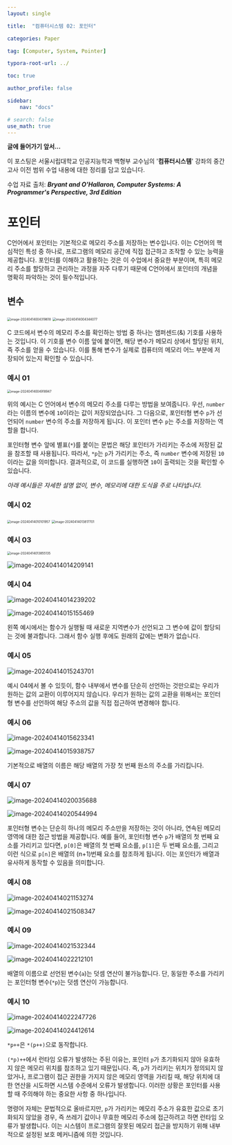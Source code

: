 ```yaml
---
layout: single

title:  "컴퓨터시스템 02: 포인터"

categories: Paper

tag: [Computer, System, Pointer]

typora-root-url: ../

toc: true

author_profile: false

sidebar:
    nav: "docs"

# search: false
use_math: true
---
```




**글에 들어가기 앞서...**

이 포스팅은 서울시립대학교 인공지능학과 백형부 교수님의 '**컴퓨터시스템**' 강좌의 중간고사 이전 범위 수업 내용에 대한 정리를 담고 있습니다.



수업 자료 출처: ***Bryant and O'Hallaron, Computer Systems: A Programmer's Perspective, 3rd Edition***







# 포인터

C언어에서 포인터는 기본적으로 메모리 주소를 저장하는 변수입니다. 이는 C언어의 핵심적인 특성 중 하나로, 프로그램의 메모리 공간에 직접 접근하고 조작할 수 있는 능력을 제공합니다. 포인터를 이해하고 활용하는 것은 이 수업에서 중요한 부분이며, 특히 메모리 주소를 할당하고 관리하는 과정을 자주 다루기 때문에 C언어에서 포인터의 개념을 명확히 파악하는 것이 필수적입니다.





## 변수

<img src="/images/2024-04-13-Computer_System_02/image-20240414004319618.png" alt="image-20240414004319618" style="zoom:50%;" />

<img src="/images/2024-04-13-Computer_System_02/image-20240414004344077.png" alt="image-20240414004344077" style="zoom:50%;" />

C 코드에서 변수의 메모리 주소를 확인하는 방법 중 하나는 앰퍼센드(&) 기호를 사용하는 것입니다. 이 기호를 변수 이름 앞에 붙이면, 해당 변수가 메모리 상에서 할당된 위치, 즉 주소를 얻을 수 있습니다. 이를 통해 변수가 실제로 컴퓨터의 메모리 어느 부분에 저장되어 있는지 확인할 수 있습니다.



### 예시 01

<img src="/images/2024-04-13-Computer_System_02/image-20240414004918947.png" alt="image-20240414004918947" style="zoom:50%;" />

위의 예시는 C 언어에서 변수의 메모리 주소를 다루는 방법을 보여줍니다. 우선, `number`라는 이름의 변수에 `10`이라는 값이 저장되었습니다. 그 다음으로, 포인터형 변수 `p`가 선언되어 `number` 변수의 주소를 저장하게 됩니다. 이 포인터 변수 `p`는 주소를 저장하는 역할을 합니다.

포인터형 변수 앞에 별표(`*`)를 붙이는 문법은 해당 포인터가 가리키는 주소에 저장된 값을 참조할 때 사용됩니다. 따라서, `*p`는 `p`가 가리키는 주소, 즉 `number` 변수에 저장된 `10`이라는 값을 의미합니다. 결과적으로, 이 코드를 실행하면 `10`이 출력되는 것을 확인할 수 있습니다.



*아래 예시들은 자세한 설명 없이, 변수, 메모리에 대한 도식을 주로 나타냅니다.* 

### 예시 02

<img src="/images/2024-04-13-Computer_System_02/image-20240414010101957.png" alt="image-20240414010101957" style="zoom:50%;" />

<img src="/images/2024-04-13-Computer_System_02/image-20240414013817701.png" alt="image-20240414013817701" style="zoom:50%;" />



### 예시 03

<img src="/images/2024-04-13-Computer_System_02/image-20240414013855135.png" alt="image-20240414013855135" style="zoom:50%;" />

![image-20240414014209141](/images/2024-04-13-Computer_System_02/image-20240414014209141.png)



### 예시 04

![image-20240414014239202](/images/2024-04-13-Computer_System_02/image-20240414014239202.png)

![image-20240414015155469](/images/2024-04-13-Computer_System_02/image-20240414015155469.png)

왼쪽 예시에서는 함수가 실행될 때 새로운 지역변수가 선언되고 그 변수에 값이 할당되는 것에 불과합니다. 그래서 함수 실행 후에도 원래의 값에는 변화가 없습니다.



### 예시 05

![image-20240414015243701](/images/2024-04-13-Computer_System_02/image-20240414015243701.png)

예시 04에서 볼 수 있듯이, 함수 내부에서 변수를 단순히 선언하는 것만으로는 우리가 원하는 값의 교환이 이루어지지 않습니다. 우리가 원하는 값의 교환을 위해서는 포인터형 변수를 선언하여 해당 주소의 값을 직접 접근하여 변경해야 합니다.



### 예시 06

![image-20240414015623341](/images/2024-04-13-Computer_System_02/image-20240414015623341.png)

![image-20240414015938757](/images/2024-04-13-Computer_System_02/image-20240414015938757.png)

기본적으로 배열의 이름은 해당 배열의 가장 첫 번째 원소의 주소를 가리킵니다.



### 예시 07

![image-20240414020035688](/images/2024-04-13-Computer_System_02/image-20240414020035688.png)

![image-20240414020544994](/images/2024-04-13-Computer_System_02/image-20240414020544994.png)

포인터형 변수는 단순히 하나의 메모리 주소만을 저장하는 것이 아니라, 연속된 메모리 영역에 대한 접근 방법을 제공합니다. 예를 들어, 포인터형 변수 `p`가 배열의 첫 번째 요소를 가리키고 있다면, `p[0]`은 배열의 첫 번째 요소를, `p[1]`은 두 번째 요소를, 그리고 이런 식으로 `p[n]`은 배열의 (n+1)번째 요소를 참조하게 됩니다. 이는 포인터가 배열과 유사하게 동작할 수 있음을 의미합니다.



### 예시 08

![image-20240414021153274](/images/2024-04-13-Computer_System_02/image-20240414021153274.png)

![image-20240414021508347](/images/2024-04-13-Computer_System_02/image-20240414021508347.png)



### 예시 09

![image-20240414021532344](/images/2024-04-13-Computer_System_02/image-20240414021532344.png)

![image-20240414022212101](/images/2024-04-13-Computer_System_02/image-20240414022212101.png)

배열의 이름으로 선언된 변수(`a`)는 덧셈 연산이 불가능합니다. 단, 동일한 주소를 가리키는 포인터형 변수(`*p`)는 덧셈 연산이 가능합니다.



### 예시 10

![image-20240414022247726](/images/2024-04-13-Computer_System_02/image-20240414022247726.png)

![image-20240414024412614](/images/2024-04-13-Computer_System_02/image-20240414024412614.png)

`*p++`은 `*(p++)`으로 동작합니다.

`(*p)++`에서 런타임 오류가 발생하는 주된 이유는, 포인터 `p`가 초기화되지 않아 유효하지 않은 메모리 위치를 참조하고 있기 때문입니다. 즉, `p`가 가리키는 위치가 정의되지 않았거나, 프로그램이 접근 권한을 가지지 않은 메모리 영역을 가리킬 때, 해당 위치에 대한 연산을 시도하면 시스템 수준에서 오류가 발생합니다. 이러한 상황은 포인터를 사용할 때 주의해야 하는 중요한 사항 중 하나입니다.

명령어 자체는 문법적으로 올바르지만, `p`가 가리키는 메모리 주소가 유효한 값으로 초기화되지 않았을 경우, 즉 쓰레기 값이나 무효한 메모리 주소에 접근하려고 하면 런타임 오류가 발생합니다. 이는 시스템이 프로그램의 잘못된 메모리 접근을 방지하기 위해 내부적으로 설정된 보호 메커니즘에 의한 것입니다.
